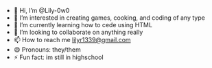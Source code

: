 - 👋 Hi, I’m @Lily-0w0
- 👀 I’m interested in creating games, cooking, and coding of any type
- 🌱 I’m currently learning how to cede using HTML
- 💞️ I’m looking to collaborate on anything really
- 📫 How to reach me lilyr1339@gmail.com
- 😄 Pronouns: they/them
- ⚡ Fun fact: im still in highschool

<!---
Lily-0w0/Lily-0w0 is a ✨ special ✨ repository because its `README.md` (this file) appears on your GitHub profile.
You can click the Preview link to take a look at your changes.
--->
